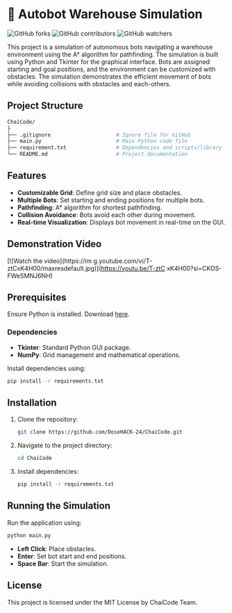 # 🤖 Autobot Warehouse Simulation

![GitHub forks](https://img.shields.io/github/forks/DoseHACK-24/ChaiCode)
![GitHub contributors](https://img.shields.io/github/contributors/DoseHACK-24/ChaiCode)
![GitHub watchers](https://img.shields.io/github/watchers/DoseHACK-24/ChaiCode)


This project is a simulation of autonomous bots navigating a warehouse environment using the A* algorithm for pathfinding. The simulation is built using Python and Tkinter for the graphical interface. Bots are assigned starting and goal positions, and the environment can be customized with obstacles. The simulation demonstrates the efficient movement of bots while avoiding collisions with obstacles and each-others.

## Project Structure

```bash
ChaiCode/
├
├── .gitignore                     # Ignore file for GitHub
├── main.py                        # Main Python code file
├── requirement.txt                # Dependencies and scripts/library
└── README.md                      # Project documentation
```

## Features

- **Customizable Grid**: Define grid size and place obstacles.
- **Multiple Bots**: Set starting and ending positions for multiple bots.
- **Pathfinding**: A* algorithm for shortest pathfinding.
- **Collision Avoidance**: Bots avoid each other during movement.
- **Real-time Visualization**: Displays bot movement in real-time on the GUI.

## Demonstration Video

[![Watch the video](https://im g.youtube.com/vi/T-ztCxK4H00/maxresdefault.jpg)](https://youtu.be/T-ztC xK4H00?si=CKOS-FWeSMNJ6NH)

## Prerequisites

Ensure Python is installed. Download [here](https://www.python.org/downloads/).

### Dependencies

- **Tkinter**: Standard Python GUI package.
- **NumPy**: Grid management and mathematical operations.

Install dependencies using:

```bash
pip install -r requirements.txt
```

## Installation

1. Clone the repository:

   ```bash
   git clone https://github.com/DoseHACK-24/ChaiCode.git
   ```

2. Navigate to the project directory:

   ```bash
   cd ChaiCode
   ```

3. Install dependencies:

   ```bash
   pip install -r requirements.txt
   ```

## Running the Simulation

Run the application using:

```bash
python main.py
```

- **Left Click**: Place obstacles.
- **Enter**: Set bot start and end positions.
- **Space Bar**: Start the simulation.


## License

This project is licensed under the MIT License by ChaiCode Team.
